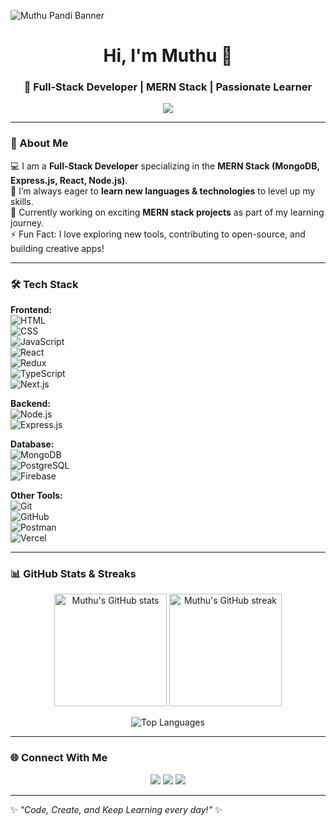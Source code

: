 <!-- Banner -->
![Muthu Pandi Banner](https://www.canva.com/design/DAGzs50_qUw/yy05mj1tAh5CJmQj9yzJ9A/edit?utm_content=DAGzs50_qUw&utm_campaign=designshare&utm_medium=link2&utm_source=sharebutton) <!-- You can replace with your own banner -->

<h1 align="center">Hi, I'm Muthu 👋</h1>
<h3 align="center">🚀 Full-Stack Developer | MERN Stack | Passionate Learner</h3>

<p align="center">
  <img src="https://readme-typing-svg.herokuapp.com?size=22&duration=3000&color=36BCF7&center=true&vCenter=true&lines=Full+Stack+Developer;MERN+Stack+Developer;React+%7C+Node+%7C+Express+%7C+MongoDB;Always+learning+new+tech!">
</p>

---

### 🚀 About Me  
💻 I am a **Full-Stack Developer** specializing in the **MERN Stack (MongoDB, Express.js, React, Node.js)**.  
🌱 I’m always eager to **learn new languages & technologies** to level up my skills.  
🔭 Currently working on exciting **MERN stack projects** as part of my learning journey.  
⚡ Fun Fact: I love exploring new tools, contributing to open-source, and building creative apps!  

---

### 🛠 Tech Stack  

**Frontend:**  
![HTML](https://img.shields.io/badge/HTML5-E34F26?style=for-the-badge&logo=html5&logoColor=white)  
![CSS](https://img.shields.io/badge/CSS3-1572B6?style=for-the-badge&logo=css3&logoColor=white)  
![JavaScript](https://img.shields.io/badge/JavaScript-323330?style=for-the-badge&logo=javascript&logoColor=F7DF1E)  
![React](https://img.shields.io/badge/React-20232A?style=for-the-badge&logo=react&logoColor=61DAFB)  
![Redux](https://img.shields.io/badge/Redux-593D88?style=for-the-badge&logo=redux&logoColor=white)  
![TypeScript](https://img.shields.io/badge/TypeScript-007ACC?style=for-the-badge&logo=typescript&logoColor=white)  
![Next.js](https://img.shields.io/badge/Next.js-000000?style=for-the-badge&logo=nextdotjs&logoColor=white)  

**Backend:**  
![Node.js](https://img.shields.io/badge/Node.js-43853D?style=for-the-badge&logo=node-dot-js&logoColor=white)  
![Express.js](https://img.shields.io/badge/Express.js-404D59?style=for-the-badge)  

**Database:**  
![MongoDB](https://img.shields.io/badge/MongoDB-4EA94B?style=for-the-badge&logo=mongodb&logoColor=white)  
![PostgreSQL](https://img.shields.io/badge/PostgreSQL-316192?style=for-the-badge&logo=postgresql&logoColor=white)  
![Firebase](https://img.shields.io/badge/Firebase-039BE5?style=for-the-badge&logo=firebase)  

**Other Tools:**  
![Git](https://img.shields.io/badge/Git-F05033?style=for-the-badge&logo=git&logoColor=white)  
![GitHub](https://img.shields.io/badge/GitHub-000000?style=for-the-badge&logo=github&logoColor=white)  
![Postman](https://img.shields.io/badge/Postman-FF6C37?style=for-the-badge&logo=postman&logoColor=white)  
![Vercel](https://img.shields.io/badge/Vercel-000000?style=for-the-badge&logo=vercel&logoColor=white)  

---

### 📊 GitHub Stats & Streaks  

<p align="center">
  <img src="https://github-readme-stats.vercel.app/api?username=amuthupandi782&show_icons=true&theme=tokyonight" alt="Muthu's GitHub stats" height="180"/>
  <img src="https://github-readme-streak-stats.herokuapp.com/?user=amuthupandi782&theme=tokyonight" alt="Muthu's GitHub streak" height="180"/>
</p>

<p align="center">
  <img src="https://github-readme-stats.vercel.app/api/top-langs/?username=amuthupandi782&layout=compact&theme=tokyonight" alt="Top Languages" />
</p>

---

### 🌐 Connect With Me  

<p align="center">
  <a href="mailto:amuthupandi782@gmail.com"><img src="https://img.shields.io/badge/Gmail-D14836?style=for-the-badge&logo=gmail&logoColor=white"/></a>
  <a href="https://www.linkedin.com/in/muthu-pandi-a/"><img src="https://img.shields.io/badge/LinkedIn-0077B5?style=for-the-badge&logo=linkedin&logoColor=white"/></a>
  <a href="https://github.com/amuthupandi782"><img src="https://img.shields.io/badge/GitHub-000000?style=for-the-badge&logo=github&logoColor=white"/></a>
</p>

---

✨ *"Code, Create, and Keep Learning every day!"* ✨
